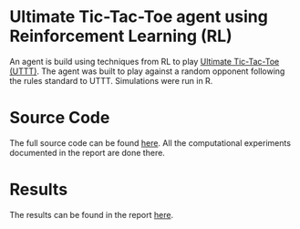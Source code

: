 # Ultimate Tic-Tac-Toe agent using Reinforcement Learning (RL)
An agent is build using techniques from RL to play [Ultimate Tic-Tac-Toe (UTTT)](https://en.wikipedia.org/wiki/Ultimate_tic-tac-toe). The agent was built to play against a random opponent following the rules standard to UTTT. Simulations were run in R.
# Source Code
The full source code can be found [here](main.R). All the computational experiments documented in the report are done there.
# Results
The results can be found in the report [here](RL-paper.pdf).
